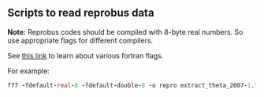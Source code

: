 ## Scripts to read reprobus data

**Note:** Reprobus codes should be compiled with 8-byte real numbers. So use appropriate flags for different compilers.

See [this link](https://users.soe.ucsc.edu/~dongwook/wp-content/uploads/2016/ams209/lectureNote/_build/html/chapters/chapt02/ch02_fortran_flags.html#double-precision-flags) to learn about various fortran flags.

For example:


```fortran
f77 -fdefault-real-8 -fdefault-double-8 -o repro extract_theta_2007-1.f && ./repro && rm ./repro
```
